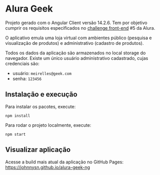 # Alura Geek

Projeto gerado com o Angular Client versão 14.2.6. Tem por objetivo cumprir os requisitos especificados no 
[challenge front-end](https://www.alura.com.br/challenges/front-end) #5 da Alura.

O aplicativo emula uma loja virtual com ambientes público (pesquisa e visualização de produtos) e administrativo 
(cadastro de produtos).

Todos os dados da aplicação são armazenados no local storage do navegador. Existe um único usuário administrativo 
cadastrado, cujas credenciais são:

* usuário: ``meirelles@geek.com``
* senha: ``123456``

## Instalação e execução

Para instalar os pacotes, execute:

`npm install`

Para rodar o projeto localmente, execute:

`npm start`

## Visualizar aplicação

Acesse a build mais atual da aplicação no GitHub Pages: https://johnnysn.github.io/alura-geek-ng
